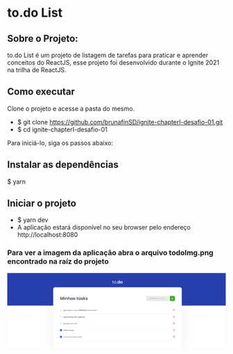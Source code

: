 # to.do List

## Sobre o Projeto:
to.do List é um projeto de listagem de tarefas para praticar e aprender conceitos do ReactJS, esse projeto foi desenvolvido durante o Ignite 2021 na trilha de ReactJS.

## Como executar
Clone o projeto e acesse a pasta do mesmo.

- $ git clone https://github.com/brunafinSD/ignite-chapterI-desafio-01.git
- $ cd ignite-chapterI-desafio-01

Para iniciá-lo, siga os passos abaixo:

## Instalar as dependências
$ yarn

## Iniciar o projeto
- $ yarn dev
- A aplicação estará disponível no seu browser pelo endereço http://localhost:8080

### Para ver a imagem da aplicação abra o arquivo todoImg.png encontrado na raíz do projeto
![Screenshot](todoImg.png)
